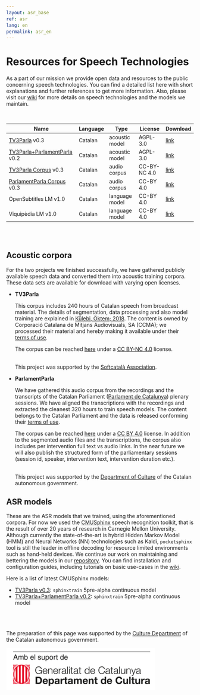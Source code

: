 ```yaml
---
layout: asr_base
ref: asr
lang: en
permalink: asr_en
---
```

<style>
table {
    width:100%;
}
</style>

# Resources for Speech Technologies

As a part of our mission we provide open data and resources to the public concerning speech technologies. You can find a detailed list here with short explanations and further references to get more information. Also, please visit our [wiki][wiki] for more details on speech technologies and the models we maintain.
  
<br /> 

| Name                              | Language | Type           | License    | Download |
|---------------------------------  | -------- | -----------    | --------   | -------- |
| [TV3Parla][2]                v0.3 | Catalan  | acoustic model |  AGPL-3.0  | [link]() |
| [TV3Parla+ParlamentParla][2] v0.2 | Catalan  | acoustic model |  AGPL-3.0  | [link]() |
| [TV3Parla Corpus][1]         v0.3 | Catalan  | audio corpus   | CC-BY-NC 4.0 | [link]() |
| [ParlamentParla Corpus][1]   v0.3 | Catalan  | audio corpus   |  CC-BY 4.0 | [link]() |
| OpenSubtitles LM             v1.0 | Catalan  | language model |  CC-BY 4.0 | [link]() |
| Viquipèdia LM                v1.0 | Catalan  | language model |  CC-BY 4.0 | [link]() | 
 
<br />
<br />

## Acoustic corpora

For the two projects we finished successfully, we have gathered publicly available speech data and converted them into acoustic training corpora. These data sets are available for download with varying open licenses.

* **TV3Parla**

  This corpus includes 240 hours of Catalan speech from broadcast material. The details of segmentation, data processing and also model training are explained in [Külebi, Öktem; 2018](https://www.isca-speech.org/archive/IberSPEECH_2018/abstracts/IberS18_P1-2_Kulebi.html). The content is owned by Corporació Catalana de Mitjans Audiovisuals, SA (CCMA); we processed their material and hereby making it available under their [terms of use](http://www.ccma.cat/avis-legal/condicions-utilitzacio-del-portal/).

  The corpus can be reached [here]() under a [CC BY-NC 4.0][ccbync] license.  
  <br/>

  This project was supported by the [Softcatalà Association](https://www.softcatala.org/).
  <br/>

* **ParlamentParla**

  We have gathered this audio corpus from the recordings and the transcripts of the Catalan Parliament ([Parlament de Catalunya](https://www.parlament.cat/)) plenary sessions. We have aligned the transcriptions with the recordings and extracted the cleanest 320 hours to train speech models. The content belongs to the Catalan Parliament and the data is released conforming their [terms of use](https://www.parlament.cat/pcat/serveis-parlament/avis-legal/).

  The corpus can be reached [here]() under a [CC BY 4.0][ccby] license. In addition to the segmented audio files and the transcriptions, the corpus also includes per intervention full text vs audio links. In the near future we will also publish the structured form of the parliamentary sessions (session id, speaker, intervention text, intervention duration etc.).  
  <br/>

  This project was supported by the [Department of Culture](http://cultura.gencat.cat/) of the Catalan autonomous government.

## ASR models

These are the ASR models that we trained, using the aforementioned corpora. For now we used the [CMUSphinx](https://cmusphinx.github.io/) speech recognition toolkit, that is the result of over 20 years of research in Carnegie Mellon University. Although currently the state-of-the-art is hybrid Hidden Markov Model (HMM) and Neural Networks (NN) technologies such as Kaldi, `pocketsphinx` tool is still the leader in offline decoding for resource limited environments such as hand-held devices. We continue our work on maintaining and bettering the models in our [repository](https://github.com/collectivat/cmusphinx-models). You can find installation and configuration guides, including tutorials on basic use-cases in the [wiki][wiki].

Here is a list of latest CMUSphinx models:

* [TV3Parla v0.3](): `sphinxtrain` 5pre-alpha continuous model
* [TV3Parla+ParlamentParla v0.2](): `sphinxtrain` 5pre-alpha continuous model
  <br/>  
  <br/> 
  <br/>

The preparation of this page was supported by the [Culture Department](http://cultura.gencat.cat/) of the Catalan autonomous government.

<img src="/img/logo_generalitat.png" width="400"/>

[wiki]: https://github.com/collectivat/cmusphinx-models/wiki
[ccby]: https://creativecommons.org/licenses/by/4.0/
[ccbync]: https://creativecommons.org/licenses/by-nc/4.0/
[2]: #asr-models
[1]: #acoustic-corpora
